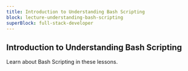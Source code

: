 ```yaml
---
title: Introduction to Understanding Bash Scripting
block: lecture-understanding-bash-scripting
superBlock: full-stack-developer
---
```


## Introduction to Understanding Bash Scripting

Learn about Bash Scripting in these lessons.

